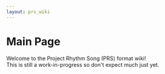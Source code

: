 ```yaml
---
layout: prs_wiki
---
```


# Main Page

Welcome to the Project Rhythm Song (PRS) format wiki!  
This is still a work-in-progress so don't expect much just yet.
